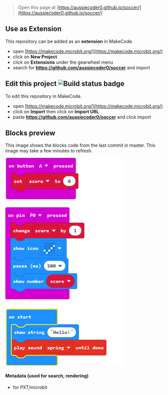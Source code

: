 
> Open this page at [https://aussiecoder0.github.io/soccer/](https://aussiecoder0.github.io/soccer/)

## Use as Extension

This repository can be added as an **extension** in MakeCode.

* open [https://makecode.microbit.org/](https://makecode.microbit.org/)
* click on **New Project**
* click on **Extensions** under the gearwheel menu
* search for **https://github.com/aussiecoder0/soccer** and import

## Edit this project ![Build status badge](https://github.com/aussiecoder0/soccer/workflows/MakeCode/badge.svg)

To edit this repository in MakeCode.

* open [https://makecode.microbit.org/](https://makecode.microbit.org/)
* click on **Import** then click on **Import URL**
* paste **https://github.com/aussiecoder0/soccer** and click import

## Blocks preview

This image shows the blocks code from the last commit in master.
This image may take a few minutes to refresh.

![A rendered view of the blocks](https://github.com/aussiecoder0/soccer/raw/master/.github/makecode/blocks.png)

#### Metadata (used for search, rendering)

* for PXT/microbit
<script src="https://makecode.com/gh-pages-embed.js"></script><script>makeCodeRender("{{ site.makecode.home_url }}", "{{ site.github.owner_name }}/{{ site.github.repository_name }}");</script>

